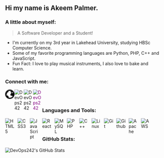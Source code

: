 ## Hi my name is Akeem Palmer.

### A little about myself:
> A Software Developer and a Student!
- I'm currently on my 3rd year in Lakehead University, studying HBSc Computer Science.
- Some of my favorite programming languages are Python, PHP, C++ and JavaScript.
- Fun Fact: I love to play musical instruments, I also love to bake and learn.

### Connect with me: 
[<img align="left" alt="DevOps242" width="30px" src="https://raw.githubusercontent.com/iconic/open-iconic/master/svg/globe.svg" />][website]
[<img align="left" alt="DevOps242" width="30px" src="https://cdn.jsdelivr.net/npm/simple-icons@v3/icons/twitter.svg" />][twitter]
[<img align="left" alt="DevOps242" width="30px" src="https://cdn.jsdelivr.net/npm/simple-icons@v3/icons/instagram.svg" />][instagram]
[<img align="left" alt="DevOps242" width="30px" src="https://cdn.jsdelivr.net/npm/simple-icons@v3/icons/linkedin.svg" style="color:purple;" />][linkedin]

<br />
<br />

### Languages and Tools: 

<img align="left" alt="HTML5" width="30px" src="https://cdn.jsdelivr.net/gh/devicons/devicon/icons/html5/html5-original.svg" style="padding-right:10px;" />
<img align="left" alt="CSS3" width="30px" src="https://cdn.jsdelivr.net/gh/devicons/devicon/icons/css3/css3-original.svg" style="padding-right:10px;" />
<img align="left" alt="JavaScript" width="30px" src="https://cdn.jsdelivr.net/gh/devicons/devicon/icons/javascript/javascript-original.svg" style="padding-right:10px;" />
<img align="left" alt="React" width="30px" src="https://cdn.jsdelivr.net/gh/devicons/devicon/icons/react/react-original.svg" style="padding-right:10px;" />
<img align="left" alt="MySQL" width="30px" src="https://cdn.jsdelivr.net/gh/devicons/devicon/icons/mysql/mysql-original.svg" style="padding-right:10px;" />
<img align="left" alt="PHP" width="30px" src="https://cdn.jsdelivr.net/gh/devicons/devicon/icons/php/php-original.svg" style="padding-right:10px;" />

<img align="left" alt="C++" width="30px" src="https://cdn.jsdelivr.net/gh/devicons/devicon/icons/cplusplus/cplusplus-original.svg" style="padding-right:10px;" />
<img align="left" alt="Linux" width="30px" src="https://cdn.jsdelivr.net/gh/devicons/devicon/icons/linux/linux-original.svg" style="padding-right:10px;" />
<img align="left" alt="Git" width="30px" src="https://cdn.jsdelivr.net/gh/devicons/devicon/icons/git/git-original.svg" style="padding-right:10px;" />
<img align="left" alt="Github" width="30px" src="https://cdn.jsdelivr.net/gh/devicons/devicon/icons/github/github-original.svg" style="padding-right:10px;" />
<img align="left" alt="Apache" width="30px" src="https://cdn.jsdelivr.net/gh/devicons/devicon/icons/apache/apache-original.svg" style="padding-right:10px;" />
<img align="left" alt="AWS" width="30px" src="https://cdn.jsdelivr.net/gh/devicons/devicon/icons/amazonwebservices/amazonwebservices-original.svg" style="padding-right:10px;" />



<br />
<br />

### GitHub Stats:

<img align="center" alt="DevOps242's GitHub Stats" src="https://github-readme-stats.vercel.app/api?username=DevOps242&show_icons=true&hide_border=false&title_color=ff652f&icon_color=FFE400&bg_color=09131B&text_color=ffffff&border_color=0c1a25" />



[website]: https://akeempalmer.onrender.com
[twitter]: https://twitter.com/Kyle_Engineerx
[instagram]: https://www.instagram.com/kyle_engineerx/
[linkedin]: https://www.linkedin.com/in/akeempalmer/
